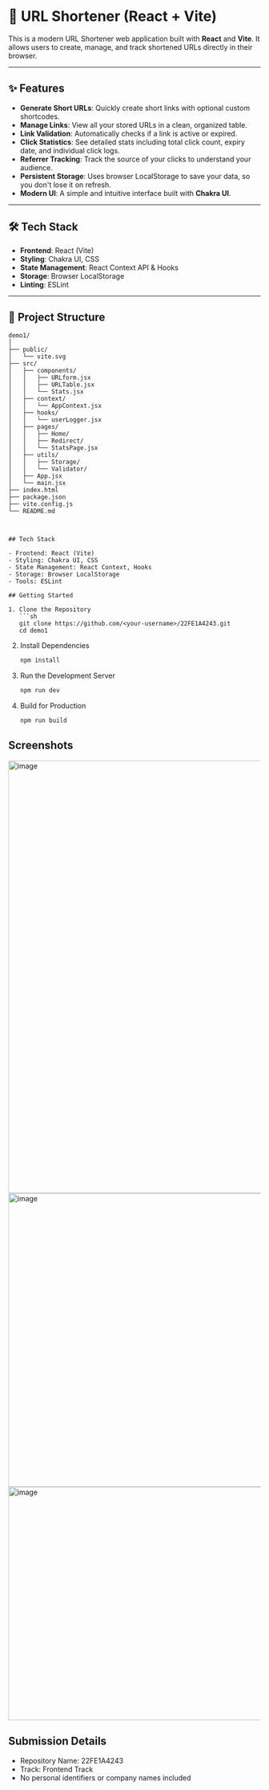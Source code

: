 # 🔗 URL Shortener (React + Vite)

This is a modern URL Shortener web application built with **React** and **Vite**. It allows users to create, manage, and track shortened URLs directly in their browser.

---

## ✨ Features

-   **Generate Short URLs**: Quickly create short links with optional custom shortcodes.
-   **Manage Links**: View all your stored URLs in a clean, organized table.
-   **Link Validation**: Automatically checks if a link is active or expired.
-   **Click Statistics**: See detailed stats including total click count, expiry date, and individual click logs.
-   **Referrer Tracking**: Track the source of your clicks to understand your audience.
-   **Persistent Storage**: Uses browser LocalStorage to save your data, so you don't lose it on refresh.
-   **Modern UI**: A simple and intuitive interface built with **Chakra UI**.

---

## 🛠️ Tech Stack

-   **Frontend**: React (Vite)
-   **Styling**: Chakra UI, CSS
-   **State Management**: React Context API & Hooks
-   **Storage**: Browser LocalStorage
-   **Linting**: ESLint

---

## 📂 Project Structure

```text
demo1/
│
├── public/
│   └── vite.svg
├── src/
│   ├── components/
│   │   ├── URLform.jsx
│   │   ├── URLTable.jsx
│   │   └── Stats.jsx
│   ├── context/
│   │   └── AppContext.jsx
│   ├── hooks/
│   │   └── userLogger.jsx
│   ├── pages/
│   │   ├── Home/
│   │   ├── Redirect/
│   │   └── StatsPage.jsx
│   ├── utils/
│   │   ├── Storage/
│   │   └── Validator/
│   ├── App.jsx
│   └── main.jsx
├── index.html
├── package.json
├── vite.config.js
└── README.md



## Tech Stack

- Frontend: React (Vite)
- Styling: Chakra UI, CSS
- State Management: React Context, Hooks
- Storage: Browser LocalStorage
- Tools: ESLint

## Getting Started

1. Clone the Repository
   ```sh
   git clone https://github.com/<your-username>/22FE1A4243.git
   cd demo1
   ```
2. Install Dependencies
   ```sh
   npm install
   ```
3. Run the Development Server
   ```sh
   npm run dev
   ```
4. Build for Production
   ```sh
   npm run build
   ```

## Screenshots

<img width="1601" height="862" alt="image" src="https://github.com/user-attachments/assets/148a89e1-4e83-4093-9ec3-6f49ca5c899d" />

<img width="1249" height="585" alt="image" src="https://github.com/user-attachments/assets/53bffc78-cdec-431f-889a-1eca6c47e30c" />


<img width="777" height="465" alt="image" src="https://github.com/user-attachments/assets/15d5838f-82e1-4b84-a31d-1469f885f6dc" />


## Submission Details

- Repository Name: 22FE1A4243
- Track: Frontend Track
- No personal identifiers or company names included
